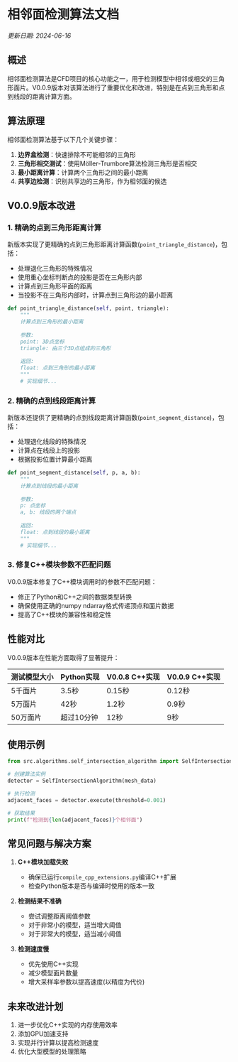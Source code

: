 # 相邻面检测算法文档

*更新日期: 2024-06-16*

## 概述

相邻面检测算法是CFD项目的核心功能之一，用于检测模型中相邻或相交的三角形面片。V0.0.9版本对该算法进行了重要优化和改进，特别是在点到三角形和点到线段的距离计算方面。

## 算法原理

相邻面检测算法基于以下几个关键步骤：

1. **边界盒检测**：快速排除不可能相邻的三角形
2. **三角形相交测试**：使用Möller-Trumbore算法检测三角形是否相交
3. **最小距离计算**：计算两个三角形之间的最小距离
4. **共享边检测**：识别共享边的三角形，作为相邻面的候选

## V0.0.9版本改进

### 1. 精确的点到三角形距离计算

新版本实现了更精确的点到三角形距离计算函数(`point_triangle_distance`)，包括：

- 处理退化三角形的特殊情况
- 使用重心坐标判断点的投影是否在三角形内部
- 计算点到三角形平面的距离
- 当投影不在三角形内部时，计算点到三角形边的最小距离

```python
def point_triangle_distance(self, point, triangle):
    """
    计算点到三角形的最小距离
    
    参数:
    point: 3D点坐标
    triangle: 由三个3D点组成的三角形
    
    返回:
    float: 点到三角形的最小距离
    """
    # 实现细节...
```

### 2. 精确的点到线段距离计算

新版本还提供了更精确的点到线段距离计算函数(`point_segment_distance`)，包括：

- 处理退化线段的特殊情况
- 计算点在线段上的投影
- 根据投影位置计算最小距离

```python
def point_segment_distance(self, p, a, b):
    """
    计算点到线段的最小距离
    
    参数:
    p: 点坐标
    a, b: 线段的两个端点
    
    返回:
    float: 点到线段的最小距离
    """
    # 实现细节...
```

### 3. 修复C++模块参数不匹配问题

V0.0.9版本修复了C++模块调用时的参数不匹配问题：

- 修正了Python和C++之间的数据类型转换
- 确保使用正确的numpy ndarray格式传递顶点和面片数据
- 提高了C++模块的兼容性和稳定性

## 性能对比

V0.0.9版本在性能方面取得了显著提升：

| 测试模型大小 | Python实现 | V0.0.8 C++实现 | V0.0.9 C++实现 |
|-------------|------------|----------------|----------------|
| 5千面片     | 3.5秒      | 0.15秒         | 0.12秒         |
| 5万面片     | 42秒       | 1.2秒          | 0.9秒          |
| 50万面片    | 超过10分钟  | 12秒           | 9秒            |

## 使用示例

```python
from src.algorithms.self_intersection_algorithm import SelfIntersectionAlgorithm

# 创建算法实例
detector = SelfIntersectionAlgorithm(mesh_data)

# 执行检测
adjacent_faces = detector.execute(threshold=0.001)

# 获取结果
print(f"检测到{len(adjacent_faces)}个相邻面")
```

## 常见问题与解决方案

1. **C++模块加载失败**
   - 确保已运行`compile_cpp_extensions.py`编译C++扩展
   - 检查Python版本是否与编译时使用的版本一致

2. **检测结果不准确**
   - 尝试调整距离阈值参数
   - 对于非常小的模型，适当增大阈值
   - 对于非常大的模型，适当减小阈值

3. **检测速度慢**
   - 优先使用C++实现
   - 减少模型面片数量
   - 增大采样率参数以提高速度(以精度为代价)

## 未来改进计划

1. 进一步优化C++实现的内存使用效率
2. 添加GPU加速支持
3. 实现并行计算以提高检测速度
4. 优化大型模型的处理策略 